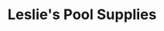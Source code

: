 ---
title: "Leslie's Pool Supplies"
url: /chula-vista/leslies-pool-supplies/
shop: swimming pool
---